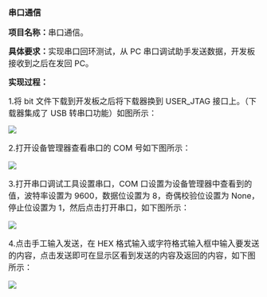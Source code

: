 ### 串口通信

**<span style="font-size:16px;">项目名称：</span>**<span style="font-size:16px;">串口通信。</span>

**<span style="font-size:16px;">具体要求：</span>**<span style="font-size:16px;">实现串口回环测试，从 PC 串口调试助手发送数据，开发板接收到之后在发回 PC。</span>

**<span style="font-size:16px;">实现过程：</span>**

<span style="font-size:16px;">
1.将 bit 文件下载到开发板之后将下载器换到 USER_JTAG 接口上。（下载器集成了 USB 转串口功能）如图所示：

</span>


![](https://rvboards.org/rvboards/dasdu8syrbgvtzvhfj12f4d5/images_dir/1628588184/1.png)


<span style="font-size:16px;">

2.打开设备管理器查看串口的 COM 号如下图所示：

</span>


![](https://rvboards.org/rvboards/dasdu8syrbgvtzvhfj12f4d5/images_dir/1628588313/2.png)


<span style="font-size:16px;">

3.打开串口调试工具设置串口，COM 口设置为设备管理器中查看到的值，波特率设置为 9600，数据位设置为 8，奇偶校验位设置为 None，停止位设置为 1，然后点击打开串口，如下图所示：

</span>


![](https://rvboards.org/rvboards/dasdu8syrbgvtzvhfj12f4d5/images_dir/1628588366/3.png)


<span style="font-size:16px;">

4.点击手工输入发送，在 HEX 格式输入或字符格式输入框中输入要发送的内容，点击发送即可在显示区看到发送的内容及返回的内容，如下图所示：

</span>


![](https://rvboards.org/rvboards/dasdu8syrbgvtzvhfj12f4d5/images_dir/1628588407/4.png)


